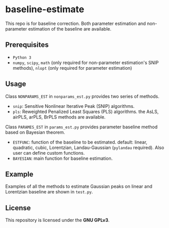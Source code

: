 # baseline-estimate
This repo is for baseline correction.
Both parameter estimation and non-parameter estimation of the baseline are available.

## Prerequisites
- `Python 3`
- `numpy`, `scipy`, `math` (only required for non-parameter estimation's SNIP methods), `nlopt` (only required for parameter estimation)

## Usage
Class `NONPARAMS_EST` in `nonparams_est.py` provides two series of methods.
- `snip`: Sensitive Nonlinear Iterative Peak (SNIP) algorithms.
- `pls`: Reweighted Penalized Least Squares (PLS) algorithms. the AsLS, airPLS, arPLS, BrPLS methods are available. 

Class `PARAMES_EST` in `params_est.py` provides parameter baseline method based on Bayesian theorem.
- `ESTFUNC`: function of the baseline to be estimated. default: linear, quadratic, cubic, Lorentzian, Landau-Gaussian (`pylandau` required). Also user can define custom functions.
- `BAYESIAN`: main function for baseline estimation.

## Example
Examples of all the methods to estimate Gaussian peaks on linear and Lorentzian baseline are shown in `test.py`.

## License
This repository is licensed under the **GNU GPLv3**.
